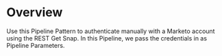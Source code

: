 # Overview

Use this Pipeline Pattern to authenticate manually with a Marketo account using the REST Get Snap. In this Pipeline, we pass the credentials in as Pipeline Parameters.
